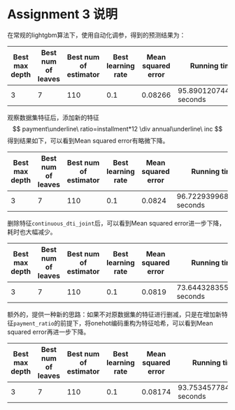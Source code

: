 # Assignment 3 说明

在常规的lightgbm算法下，使用自动化调参，得到的预测结果为：

| Best max depth | Best num of leaves | Best num of estimator | Best learning rate | Mean squared error | Running time             |
| -------------- | ------------------ | --------------------- | ------------------ | ------------------ | ------------------------ |
| 3              | 7                  | 110                   | 0.1                | 0.08266            | 95.8901207447052 seconds |



观察数据集特征后，添加新的特征
$$
payment\underline\ ratio=installment*12 \div annual\underline\ inc
$$
得到结果如下，可以看到Mean squared error有略微下降。

| Best max depth | Best num of leaves | Best num of estimator | Best learning rate | Mean squared error | Running time              |
| -------------- | ------------------ | --------------------- | ------------------ | ------------------ | ------------------------- |
| 3              | 7                  | 110                   | 0.1                | 0.0824             | 96.72293996810913 seconds |



删除特征`continuous_dti_joint`后，可以看到Mean squared error进一步下降，耗时也大幅减少。

| Best max depth | Best num of leaves | Best num of estimator | Best learning rate | Mean squared error | Running time              |
| -------------- | ------------------ | --------------------- | ------------------ | ------------------ | ------------------------- |
| 3              | 7                  | 110                   | 0.1                | 0.0819             | 73.64432835578918 seconds |



额外的，提供一种新的思路：如果不对原数据集的特征进行删减，只是在增加新特征`payment_ratio`的前提下，将onehot编码重构为特征哈希，可以看到Mean squared error再进一步下降。

| Best max depth | Best num of leaves | Best num of estimator | Best learning rate | Mean squared error | Running time              |
| -------------- | ------------------ | --------------------- | ------------------ | ------------------ | ------------------------- |
| 3              | 7                  | 110                   | 0.1                | 0.08174            | 93.75345778465271 seconds |